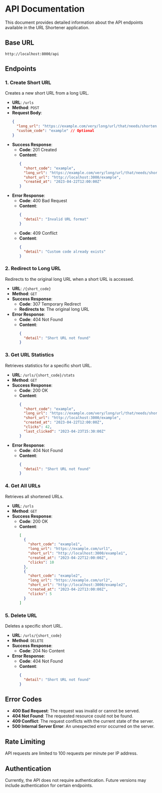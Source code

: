 # API Documentation

This document provides detailed information about the API endpoints available in the URL Shortener application.

## Base URL

```
http://localhost:8000/api
```

## Endpoints

### 1. Create Short URL

Creates a new short URL from a long URL.

- **URL**: `/urls`
- **Method**: `POST`
- **Request Body**:
  ```json
  {
    "long_url": "https://example.com/very/long/url/that/needs/shortening",
    "custom_code": "example" // Optional
  }
  ```
- **Success Response**:
  - **Code**: 201 Created
  - **Content**:
    ```json
    {
      "short_code": "example",
      "long_url": "https://example.com/very/long/url/that/needs/shortening",
      "short_url": "http://localhost:3000/example",
      "created_at": "2023-04-22T12:00:00Z"
    }
    ```
- **Error Response**:
  - **Code**: 400 Bad Request
  - **Content**:
    ```json
    {
      "detail": "Invalid URL format"
    }
    ```
  - **Code**: 409 Conflict
  - **Content**:
    ```json
    {
      "detail": "Custom code already exists"
    }
    ```

### 2. Redirect to Long URL

Redirects to the original long URL when a short URL is accessed.

- **URL**: `/{short_code}`
- **Method**: `GET`
- **Success Response**:
  - **Code**: 307 Temporary Redirect
  - **Redirects to**: The original long URL
- **Error Response**:
  - **Code**: 404 Not Found
  - **Content**:
    ```json
    {
      "detail": "Short URL not found"
    }
    ```

### 3. Get URL Statistics

Retrieves statistics for a specific short URL.

- **URL**: `/urls/{short_code}/stats`
- **Method**: `GET`
- **Success Response**:
  - **Code**: 200 OK
  - **Content**:
    ```json
    {
      "short_code": "example",
      "long_url": "https://example.com/very/long/url/that/needs/shortening",
      "short_url": "http://localhost:3000/example",
      "created_at": "2023-04-22T12:00:00Z",
      "clicks": 42,
      "last_clicked": "2023-04-23T15:30:00Z"
    }
    ```
- **Error Response**:
  - **Code**: 404 Not Found
  - **Content**:
    ```json
    {
      "detail": "Short URL not found"
    }
    ```

### 4. Get All URLs

Retrieves all shortened URLs.

- **URL**: `/urls`
- **Method**: `GET`
- **Success Response**:
  - **Code**: 200 OK
  - **Content**:
    ```json
    [
      {
        "short_code": "example1",
        "long_url": "https://example.com/url1",
        "short_url": "http://localhost:3000/example1",
        "created_at": "2023-04-22T12:00:00Z",
        "clicks": 10
      },
      {
        "short_code": "example2",
        "long_url": "https://example.com/url2",
        "short_url": "http://localhost:3000/example2",
        "created_at": "2023-04-22T13:00:00Z",
        "clicks": 5
      }
    ]
    ```

### 5. Delete URL

Deletes a specific short URL.

- **URL**: `/urls/{short_code}`
- **Method**: `DELETE`
- **Success Response**:
  - **Code**: 204 No Content
- **Error Response**:
  - **Code**: 404 Not Found
  - **Content**:
    ```json
    {
      "detail": "Short URL not found"
    }
    ```

## Error Codes

- **400 Bad Request**: The request was invalid or cannot be served.
- **404 Not Found**: The requested resource could not be found.
- **409 Conflict**: The request conflicts with the current state of the server.
- **500 Internal Server Error**: An unexpected error occurred on the server.

## Rate Limiting

API requests are limited to 100 requests per minute per IP address.

## Authentication

Currently, the API does not require authentication. Future versions may include authentication for certain endpoints.
